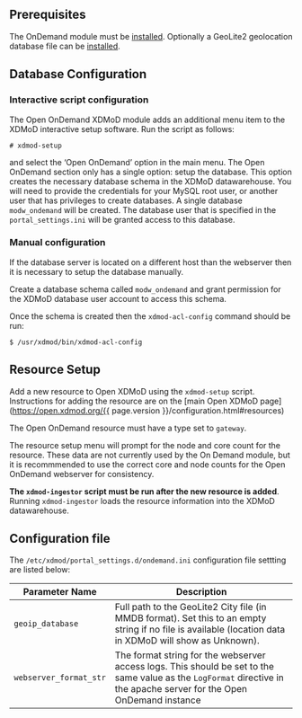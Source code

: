 
## Prerequisites

The OnDemand module must be [installed](install.md). Optionally a GeoLite2
geolocation database file can be [installed](requirements.md).

## Database Configuration

### Interactive script configuration

The Open OnDemand XDMoD module adds an additional menu item to the XDMoD interactive setup software. Run the script as follows:

    # xdmod-setup

and select the ‘Open OnDemand’ option in the main menu. The Open OnDemand
section only has a single option: setup the database.  This option creates the
necessary database schema in the XDMoD
datawarehouse. You will need to provide the credentials for your MySQL root
user, or another user that has privileges to create databases. A single
database `modw_ondemand` will be created.  The database user that is
specified in the `portal_settings.ini` will be granted access to this
database.

### Manual configuration

If the database server is located on a different host than the webserver then it is necessary
to setup the database manually.

Create a database schema called `modw_ondemand` and grant permission for the XDMoD database user
account to access this schema.

Once the schema is created then the `xdmod-acl-config` command should be run:

    $ /usr/xdmod/bin/xdmod-acl-config

## Resource Setup

Add a new resource to Open XDMoD using the `xdmod-setup` script.
Instructions for adding the resource are on the [main Open XDMoD page](https://open.xdmod.org/{{ page.version }}/configuration.html#resources)

The Open OnDemand resource must have a type set to `gateway`.

The resource setup menu will prompt for the node and core count for the resource. These
data are not currently used by the On Demand module, but it is recommmended to use the
correct core and node counts for the Open OnDemand webserver for consistency.

**The `xdmod-ingestor` script must be run after the new resource is added**. Running
`xdmod-ingestor` loads the resource information into the XDMoD datawarehouse.

## Configuration file

The `/etc/xdmod/portal_settings.d/ondemand.ini` configuration
file settting are listed below:

| Parameter Name |  Description
| -------------- | -----------
| `geoip_database`       | Full path to the GeoLite2 City file (in MMDB format). Set this to an empty string if no file is available (location data in XDMoD will show as Unknown). |
| `webserver_format_str` | The format string for the webserver access logs. This should be set to the same value as the `LogFormat` directive in the apache server for the Open OnDemand instance |

